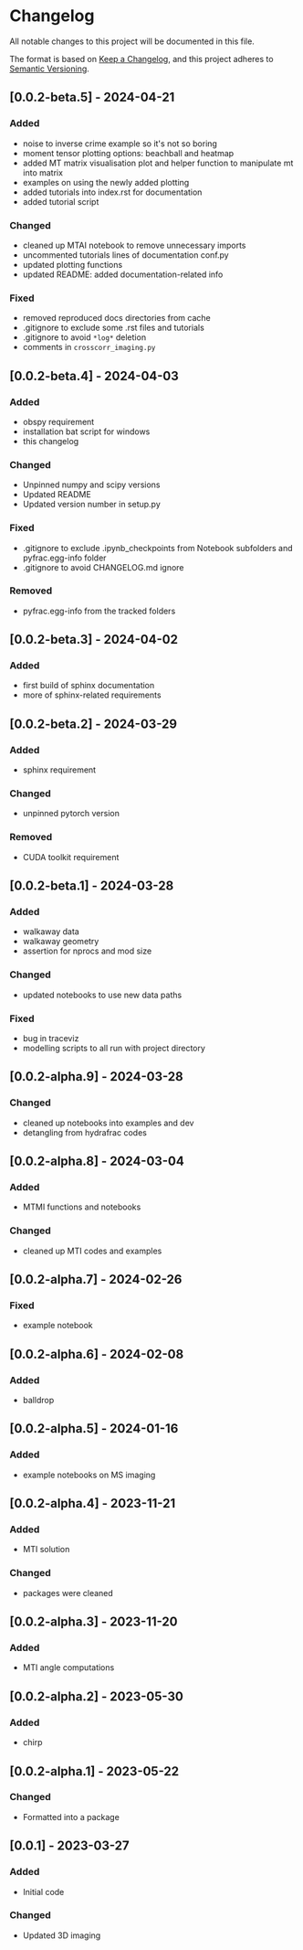 # Changelog

All notable changes to this project will be documented in this file.

The format is based on [Keep a Changelog](https://keepachangelog.com/en/1.1.0/),
and this project adheres to [Semantic Versioning](https://semver.org/spec/v2.0.0.html).

## [0.0.2-beta.5] - 2024-04-21

### Added

- noise to inverse crime example so it's not so boring
- moment tensor plotting options: beachball and heatmap
- added MT matrix visualisation plot and helper function to manipulate mt into matrix
- examples on using the newly added plotting
- added tutorials into index.rst for documentation
- added tutorial script

### Changed

- cleaned up MTAI notebook to remove unnecessary imports
- uncommented tutorials lines of documentation conf.py
- updated plotting functions
- updated README: added documentation-related info

### Fixed

- removed reproduced docs directories from cache
- .gitignore to exclude some .rst files and tutorials
- .gitignore to avoid `*log*` deletion
- comments in `crosscorr_imaging.py`

## [0.0.2-beta.4] - 2024-04-03

### Added

- obspy requirement
- installation bat script for windows
- this changelog

### Changed

- Unpinned numpy and scipy versions
- Updated README
- Updated version number in setup.py

### Fixed

- .gitignore to exclude .ipynb_checkpoints from Notebook subfolders and pyfrac.egg-info folder
- .gitignore to avoid CHANGELOG.md ignore

### Removed

- pyfrac.egg-info from the tracked folders

## [0.0.2-beta.3] - 2024-04-02

### Added

- first build of sphinx documentation
- more of sphinx-related requirements

## [0.0.2-beta.2] - 2024-03-29

### Added

- sphinx requirement

### Changed

- unpinned pytorch version

### Removed

- CUDA toolkit requirement

## [0.0.2-beta.1] - 2024-03-28

### Added

- walkaway data
- walkaway geometry
- assertion for nprocs and mod size

### Changed

- updated notebooks to use new data paths

### Fixed

- bug in traceviz
- modelling scripts to all run with project directory

## [0.0.2-alpha.9] - 2024-03-28

### Changed

- cleaned up notebooks into examples and dev
- detangling from hydrafrac codes

## [0.0.2-alpha.8] - 2024-03-04

### Added

- MTMI functions and notebooks

### Changed

- cleaned up MTI codes and examples

## [0.0.2-alpha.7] - 2024-02-26

### Fixed

- example notebook

## [0.0.2-alpha.6] - 2024-02-08

### Added

- balldrop

## [0.0.2-alpha.5] - 2024-01-16

### Added

- example notebooks on MS imaging

## [0.0.2-alpha.4] - 2023-11-21

### Added

- MTI solution

### Changed

- packages were cleaned

## [0.0.2-alpha.3] - 2023-11-20

### Added

- MTI angle computations

## [0.0.2-alpha.2] - 2023-05-30

### Added

- chirp

## [0.0.2-alpha.1] - 2023-05-22

### Changed

- Formatted into a package

## [0.0.1] - 2023-03-27

### Added

- Initial code

### Changed

- Updated 3D imaging
